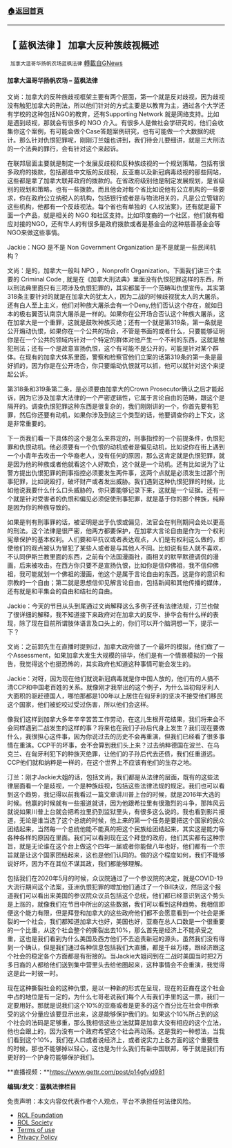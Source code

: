 ###  [:house:返回首頁](https://github.com/ourhimalayas/txt)
---


## 【 蓝枫法律 】 加拿大反种族歧视概述
` 加拿大温哥华扬帆农场蓝枫法律` [轉載自GNews](https://gnews.org/zh-hans/2351934/)

#### **加拿大温哥华扬帆农场 – 蓝枫法律**

文尚：加拿大的反种族歧视框架主要有两个层面，第一个就是反对歧视，因为歧视没有触犯加拿大的刑法，所以他们针对的方式主要是以教育为主，通过各个大学还有学校的这种包括NGO的教育，还有Supporting Network 就是网络支持。比如是遇到歧视，那就会有很多的 NGO 介入。有很多人是做社会学研究的，他们会收集你这个案例，有可能会做个Case答题案例研究，也有可能做一个大数据的统计。那么针对仇恨犯罪呢，刚刚汀兰姐也讲到，我们待会儿要细讲，就是三大刑法的一个法典的罪行，会有针对这个来起诉。

在联邦层面主要就是制定一个发展反歧视和反种族歧视的一个规划策略，包括有很多政府的拨款，包括那些中文版的反歧视，反亚裔以及新冠病毒歧视的那些网站，这些都是拿了加拿大联邦政府的拨款的。在省政府级别他是制定发展规划，是省级别的规划和策略，也有一些拨款。而且他会对每个省比如说他有公立机构的一些要求，你在政府公立纳税人的机构，包括银行或者是与物流相关的，凡是公立管辖的这些机构，他都有一个反歧视法。每个省也有单独的《人权法案》，还有就是最下面一个产品，就是相关的 NGO 和社区支持。比如印度裔的一个社区，他们就有相应对接的NGO，还有华人的有很多是政府拨款或者是基金会的这种慈善基金会等NGO来做这些事情。

Jackie：NGO 是不是 Non Government Organization 是不是就是一些民间机构？

文尚：是的，加拿大一般叫 NPO ，Nonprofit Organization。下面我们讲三个主要的 Criminal Code , 就是在《加拿大刑法典》里面没有仇恨犯罪这样的东西，所以刑法典里面只有三项涉及仇恨犯罪的，其实都属于一个范畴叫仇恨宣传。其实第318条主要针对的就是在加拿大的犹太人，因为二战的时候歧视犹太人的大屠杀。还有白人至上主义，他们对种族大屠杀会有一个Deny,他们否认这个存在，就如日本的极右翼否认南京大屠杀是一样的。如果你在公开场合否认这个种族大屠杀，这在加拿大是一个重罪，这就是鼓吹种族灭绝；还有一个就是第319条，第一条就是公开煽动仇恨，如果你在一个公共的场合，不管是书面的或者什么，只要能够证明你是在一个公共的领域内针对一个特定的群体对他产生一个不利的东西，这就是触犯刑法；还有一个是故意宣扬仇恨，这个有可能不是公开的，可能是针对某个群体。在现有的加拿大体系里面，警察和检察官他们立案的话第319条的第一条是最好抓的，因为你是在公开场合，你只要煽动仇恨就可以抓，他可以就针对这个来提起公诉。

第318条和319条第二条，是必须要由加拿大的Crown Prosecutor确认之后才能起诉，因为它涉及加拿大法律的一个严密逻辑性，它属于言论自由的范畴，跟这个是隔开的。调查仇恨犯罪这种东西是很复杂的，我们刚刚讲的一个，你首先要有犯罪，然后你还要有动机，如果你涉及到这三个类型的话，他要调查你的上下文，这是非常重要的。

下一页我们看一下具体的这个是怎么来界定的，刑事指控的一个前提条件，仇恨犯罪和仇恨动机。他必须要有一个仇恨的动机或者是偏见动机，比如说你在街上遇到一个小青年去攻击一个华裔老人，没有任何的原因，那么这肯定就是仇恨犯罪，就是因为他的种族或者他就看这个人好欺负，这个就是一个动机。还有比如说为了让警方提出仇恨犯罪的刑事指控必须要发生两件事，这两个点就是必须发生过那个刑事犯罪，比如说殴打，破坏财产或者发出威胁。我们遇到这种仇恨犯罪的时候，比如他说我要什么什么口头威胁的，你只要能够记录下来，这就是一个证据。还有一个就是针对受害者的仇恨和偏见必须促使刑事犯罪，就是基于你的那个种族，纯粹是因为你的种族导致的。

如果是判有刑事罪的话，被证明是出于仇恨或偏见，法官会在判刑期间会处以更高的刑法。这个法律是很严密，他两方都要保护，在加拿大言论自由是作为一个权利宪章保护的基本权利。人们要和平抗议或者表达观点，人们是有权利这么做的，即使他们的观点被认为冒犯了某些人或者是与其他人不同。比如说有些人就不喜欢，不认同伊斯兰教里面的东西，之前有个法国漫画社，画相关的默罕默德调侃的漫画，后来被攻击。在西方你只要不是宣扬仇恨，比如你是信仰佛祖，我不信仰佛祖，我可能就划一个佛祖的漫画，他这个是属于言论自由的东西。这是你的意识和宗教的一个自由；第二就是思想信仰见解言论自由，包括新闻和其他传播的媒体，还有就是和平集会的自由和结社的自由。

Jackie：今天的节目从头到尾通过文尚解释这么多例子还有法律法规，汀兰也做了很详细的解释，我不知道接下来政府对在加拿大的反华、排华会有什么样的表现，除了现在目前所谓肢体语言及口头上的，你们可以开个脑洞想一下，提示一下？

文尚：之前郭先生在直播时提到过，加拿大政府做了一个最坏的模拟，他们做了一个Assessment，如果加拿大发生大规模的排华，他们是有一个情景模拟的一个报告，我觉得这个也挺恐怖的，其实政府也知道这种事情可能会发生的。

Jackie：对呀，因为现在他们就说新冠病毒就是你中国人放的，他们有的人搞不清CCP和中国老百姓的关系。就像刚才我举出的这个例子，为什么当初匈牙利人大面积的驱赶德国人，哪怕那都是100年以上居住在匈牙利的坚决不接受他们移民这个国家，他们被蛇咬过受过伤害，所以他们会这样。

像我们这样到加拿大多年辛辛苦苦工作劳动，在这儿生根开花结果，我们将来会不会同样遇到二战发生的这样的事？将来也在我们子孙后代身上发生？我们现在要做什么，我很担心这件事，因为你说过去的历史不会再重演，但我们已经看了很多事情在重演。CCP干的坏事，会不会算到我们头上来？过去纳粹德国在波兰、在乌克兰、在匈牙利犯下的种族灭绝罪，让他们的子孙后代去还债，我们任重道远。CCP他们就和纳粹是一样的，在这个世界上不应该有他们的生存之地。

汀兰：刚才Jackie大姐的话，包括文尚，我们都是从法律的层面，既有的这些法律层面看一个是歧视，一个是种族歧视，包括这些法律法规的规定。我们也可以看到这个趋势，我记得以前我看过一篇文章讲川普上台的时候，就是2016年大选的时候。他赢的时候就有一些报道就讲，因为他跟希拉里有很激烈的斗争，那阵风云就说如果川普上台就会把希拉里扔到监狱里头，有很多这么说的。我也看到影片报道，无论是谁当选了这个总统的时候，他上来的第一个任务是要把这个国家的民众团结起来，当然每一个总统他能不能真的把这个民族给团结起来，其实这是能力等各种各样的原因在里面。我们可以看到现在这个拜登的政府，他们其实都有这种宗旨，就是无论谁在这个台上做这个四年一届或者你能做八年也好，他们都有一个宗旨就是让这个国家团结起来，这也是他们认同的。做的这个程度如何，我们不能够说好坏，因为不在其位不谋其政，我们都能够理解。

包括我们在2020年5月的时候，众议院通过了一个参议院的决定，就是COVID-19大流行期间这个法案，亚洲仇恨犯罪的增加他们通过了一个Bill决议，然后这个报道我们可以看出来美国的参议院众议员包括这个总统，他们都已经意识到这个势头是上涨的，就像我们在节目中所出的这些数据，我们可以看到这种趋势。我相信即便这个能力有限，但是拜登和加拿大的这些政府他们都不会愿意看到一个社会是撕裂的一个社会，我们都知道加拿大也好，美国也好，亚裔在总人口数是一个很重要的一个比重，从这个社会整个的撕裂出去10%，那么首先是经济上不能承受之重，这也是我们看到为什么美国及西方他们不去追责新冠的源头。虽然我们没有得到一个确认，但是我们通过各种信息包括我们大直播，都是千丝万缕，跟经济跟这个社会的稳定各个方面都是有衔接的。当Jackie大姐问到在二战时美国当时把2万多日裔的人都给他们送到集中营里头去给他圈起来，这种事情会不会重演，我觉得这是此一时彼一时。

现在这种撕裂社会的这种仇恨，是以一种新的形式在呈现，现在的亚裔在这个社会中占的地位是有一定的，为什么七哥老说我们每个人有我们手里的这一票，我们一定要用好。那就是说我们这个10%的亚裔或者是更多的这个百分比在社会中所承受的这个分量应该要显示出来，这是能够保护我们的。如果这个10%所占到的这个社会的法码是足够重，那么我相信这些立法就算是加拿大没有相应的这个立法，他也会跟上的，因为没有一个政府希望这个社会再动荡。这是我的一种想法，当我们看到这个10%，我们在人口或者说经济上，或者说实力上各方面的这个重要性的时候，那也不能够掉以轻心，这也是为什么我们有新中国联邦，等于就是我们有更好的一个护身符能够保护我们。

**直播视频：**https://www.gettr.com/post/p14gfvjd981

**编辑/发文：蓝枫法律栏目**

 

免责声明：本文内容仅代表作者个人观点，平台不承担任何法律风险。

- [ROL Foundation](https://rolfoundation.org/)
- [ROL Society](https://rolsociety.org/)
- [Terms of use](https://gnews.org/terms-of-use-3/)
- [Privacy Policy](https://gnews.org/privacy-policy/)

